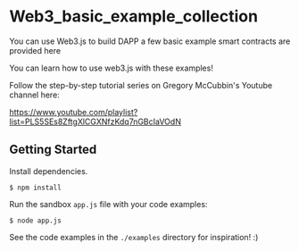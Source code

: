# Web3_basic_example_collection
You can use Web3.js to build DAPP a few basic example smart contracts are provided here

You can learn how to use web3.js with these examples!

Follow the step-by-step tutorial series on Gregory McCubbin's Youtube channel here:

https://www.youtube.com/playlist?list=PLS5SEs8ZftgXlCGXNfzKdq7nGBcIaVOdN

## Getting Started
Install dependencies.

`$ npm install`

Run the sandbox `app.js` file with your code examples:

`$ node app.js`

See the code examples in the `./examples` directory for inspiration! :)
